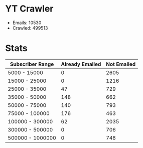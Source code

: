 # YT Crawler
- Emails: 10530
- Crawled: 499513

# Stats
| Subscriber Range  | Already Emailed | Not Emailed |
|-------|-------|-------|
| 5000 - 15000 | 0 | 2605 |
| 15000 - 25000 | 0 | 1216 |
| 25000 - 35000 | 47 | 729 |
| 35000 - 50000 | 148 | 662 |
| 50000 - 75000 | 140 | 793 |
| 75000 - 100000 | 176 | 463 |
| 100000 - 300000 | 62 | 2035 |
| 300000 - 500000 | 0 | 706 |
| 500000 - 1000000 | 0 | 748 |
